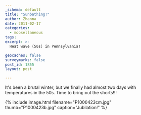 ```yaml
---
_schema: default
title: "Sunbathing!"
author: Zhanna
date: 2011-02-17
categories:
  - moosellaneous
tags:
excerpt: >- 
  Heat wave (50s) in Pennsylvania!

geocaches: false
surveymarks: false
post_id: 1855
layout: post

---
```


It's been a brutal winter, but we finally had almost two days with temperatures in the 50s.  Time to bring out the shorts!!!

{% include image.html filename="P1000423cm.jpg" thumb="P1000423b.jpg" caption="Jubilation!" %}
